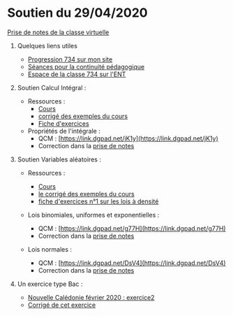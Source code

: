 # Soutien du 29/04/2020

[Prise de notes de la classe virtuelle](notes/2020-04-29-Note-09-59.pdf)

1. Quelques liens utiles
   * [Progression 734 sur mon site](http://www.frederic-junier.org/TS2020/Progression/TS_2020.html)
   * [Séances pour la continuité pédagogique](https://frederic-junier.github.io/TS-2019-2020/)
   * [Espace de la classe 734 sur l'ENT](https://le-parc.ent.auvergnerhonealpes.fr/classes/classe-734/mathematiques/)

2. Soutien Calcul Intégral :
   * Ressources :
     * [Cours](http://frederic-junier.org/TS2020/Cours/TSCalculIntegralCours20V1-professeur-Web.pdf)
     * [corrigé des exemples du cours](../CalculIntegral/Corrige-Cours-CalculIntegralPartie2-2020.pdf)
     * [Fiche d'exercices](https://frederic-junier.org/TS2020/Cours/TS-Exos-Integration2020-Fiche1-Web.pdf)
   * Propriétés de l'intégrale :
     * QCM : [https://link.dgpad.net/jK1y](https://link.dgpad.net/jK1y)
     * Correction dans la [prise de notes](notes/2020-04-29-Note-09-59.pdf)
  
3. Soutien Variables aléatoires :
    * Ressources : 
      * [Cours](http://frederic-junier.org/TS2020/Cours/TSCoursLoiDensite2019V1-prof-Web.pdf) 
      * [le corrigé des exemples du cours](../LoisDensite/CorrigeExemplesCoursLoisDensite2019.pdf)
      * [fiche d'exercices n°1 sur les lois à densité](https://frederic-junier.org/TS2020/Cours/TS-ExosLoisDensite2019-V1-Web.pdf)

    * Lois binomiales, uniformes et exponentielles :
      * QCM : [https://link.dgpad.net/g77H](https://link.dgpad.net/g77H)
      * Correction dans la [prise de notes](notes/2020-04-29-Note-09-59.pdf)
    * Lois normales :
      * QCM : [https://link.dgpad.net/DsV4](https://link.dgpad.net/DsV4)
      * Correction dans la [prise de notes](notes/2020-04-29-Note-09-59.pdf)
4. Un exercice type Bac :
    * [Nouvelle Calédonie février 2020 : exercice2](https://www.apmep.fr/IMG/pdf/S_obli_Caledonie_fevrier_2020_DV_FH3.pdf)
    * [Corrigé de cet exercice](https://www.apmep.fr/IMG/pdf/Corrige_S_obli_Caledonie_fevrier_2020_FH.pdf)

